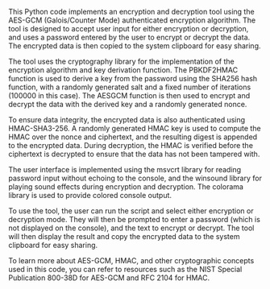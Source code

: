 This Python code implements an encryption and decryption tool using the AES-GCM (Galois/Counter Mode) authenticated encryption algorithm. The tool is designed to accept user input for either encryption or decryption, and uses a password entered by the user to encrypt or decrypt the data. The encrypted data is then copied to the system clipboard for easy sharing.

The tool uses the cryptography library for the implementation of the encryption algorithm and key derivation function. The PBKDF2HMAC function is used to derive a key from the password using the SHA256 hash function, with a randomly generated salt and a fixed number of iterations (100000 in this case). The AESGCM function is then used to encrypt and decrypt the data with the derived key and a randomly generated nonce.

To ensure data integrity, the encrypted data is also authenticated using HMAC-SHA3-256. A randomly generated HMAC key is used to compute the HMAC over the nonce and ciphertext, and the resulting digest is appended to the encrypted data. During decryption, the HMAC is verified before the ciphertext is decrypted to ensure that the data has not been tampered with.

The user interface is implemented using the msvcrt library for reading password input without echoing to the console, and the winsound library for playing sound effects during encryption and decryption. The colorama library is used to provide colored console output.

To use the tool, the user can run the script and select either encryption or decryption mode. They will then be prompted to enter a password (which is not displayed on the console), and the text to encrypt or decrypt. The tool will then display the result and copy the encrypted data to the system clipboard for easy sharing.

To learn more about AES-GCM, HMAC, and other cryptographic concepts used in this code, you can refer to resources such as the NIST Special Publication 800-38D for AES-GCM and RFC 2104 for HMAC.
